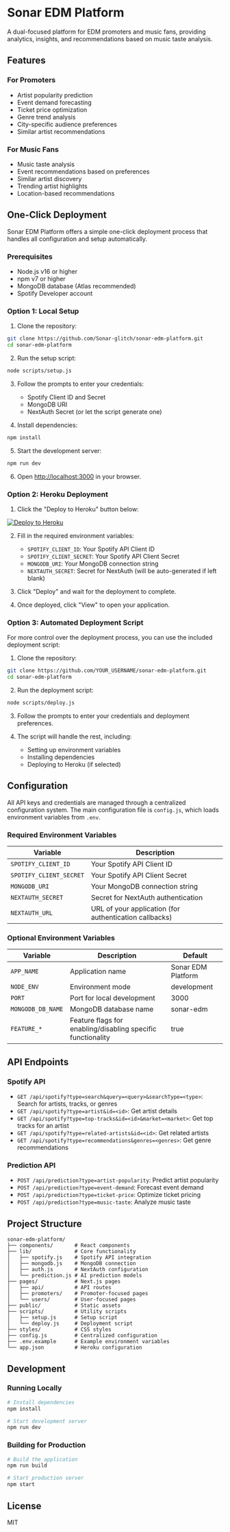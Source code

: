 # Sonar EDM Platform

A dual-focused platform for EDM promoters and music fans, providing analytics, insights, and recommendations based on music taste analysis.

## Features

### For Promoters
- Artist popularity prediction
- Event demand forecasting
- Ticket price optimization
- Genre trend analysis
- City-specific audience preferences
- Similar artist recommendations

### For Music Fans
- Music taste analysis
- Event recommendations based on preferences
- Similar artist discovery
- Trending artist highlights
- Location-based recommendations

## One-Click Deployment

Sonar EDM Platform offers a simple one-click deployment process that handles all configuration and setup automatically.

### Prerequisites

- Node.js v16 or higher
- npm v7 or higher
- MongoDB database (Atlas recommended)
- Spotify Developer account

### Option 1: Local Setup

1. Clone the repository:
```bash
git clone https://github.com/Sonar-glitch/sonar-edm-platform.git
cd sonar-edm-platform
```

2. Run the setup script:
```bash
node scripts/setup.js
```

3. Follow the prompts to enter your credentials:
   - Spotify Client ID and Secret
   - MongoDB URI
   - NextAuth Secret (or let the script generate one)

4. Install dependencies:
```bash
npm install
```

5. Start the development server:
```bash
npm run dev
```

6. Open [http://localhost:3000](http://localhost:3000) in your browser.

### Option 2: Heroku Deployment

1. Click the "Deploy to Heroku" button below:

[![Deploy to Heroku](https://www.herokucdn.com/deploy/button.svg)](https://heroku.com/deploy)

2. Fill in the required environment variables:
   - `SPOTIFY_CLIENT_ID`: Your Spotify API Client ID
   - `SPOTIFY_CLIENT_SECRET`: Your Spotify API Client Secret
   - `MONGODB_URI`: Your MongoDB connection string
   - `NEXTAUTH_SECRET`: Secret for NextAuth (will be auto-generated if left blank)

3. Click "Deploy" and wait for the deployment to complete.

4. Once deployed, click "View" to open your application.

### Option 3: Automated Deployment Script

For more control over the deployment process, you can use the included deployment script:

1. Clone the repository:
```bash
git clone https://github.com/YOUR_USERNAME/sonar-edm-platform.git
cd sonar-edm-platform
```

2. Run the deployment script:
```bash
node scripts/deploy.js
```

3. Follow the prompts to enter your credentials and deployment preferences.

4. The script will handle the rest, including:
   - Setting up environment variables
   - Installing dependencies
   - Deploying to Heroku (if selected)

## Configuration

All API keys and credentials are managed through a centralized configuration system. The main configuration file is `config.js`, which loads environment variables from `.env`.

### Required Environment Variables

| Variable | Description |
|----------|-------------|
| `SPOTIFY_CLIENT_ID` | Your Spotify API Client ID |
| `SPOTIFY_CLIENT_SECRET` | Your Spotify API Client Secret |
| `MONGODB_URI` | Your MongoDB connection string |
| `NEXTAUTH_SECRET` | Secret for NextAuth authentication |
| `NEXTAUTH_URL` | URL of your application (for authentication callbacks) |

### Optional Environment Variables

| Variable | Description | Default |
|----------|-------------|---------|
| `APP_NAME` | Application name | Sonar EDM Platform |
| `NODE_ENV` | Environment mode | development |
| `PORT` | Port for local development | 3000 |
| `MONGODB_DB_NAME` | MongoDB database name | sonar-edm |
| `FEATURE_*` | Feature flags for enabling/disabling specific functionality | true |

## API Endpoints

### Spotify API

- `GET /api/spotify?type=search&query=<query>&searchType=<type>`: Search for artists, tracks, or genres
- `GET /api/spotify?type=artist&id=<id>`: Get artist details
- `GET /api/spotify?type=top-tracks&id=<id>&market=<market>`: Get top tracks for an artist
- `GET /api/spotify?type=related-artists&id=<id>`: Get related artists
- `GET /api/spotify?type=recommendations&genres=<genres>`: Get genre recommendations

### Prediction API

- `POST /api/prediction?type=artist-popularity`: Predict artist popularity
- `POST /api/prediction?type=event-demand`: Forecast event demand
- `POST /api/prediction?type=ticket-price`: Optimize ticket pricing
- `POST /api/prediction?type=music-taste`: Analyze music taste

## Project Structure

```
sonar-edm-platform/
├── components/       # React components
├── lib/              # Core functionality
│   ├── spotify.js    # Spotify API integration
│   ├── mongodb.js    # MongoDB connection
│   ├── auth.js       # NextAuth configuration
│   └── prediction.js # AI prediction models
├── pages/            # Next.js pages
│   ├── api/          # API routes
│   ├── promoters/    # Promoter-focused pages
│   └── users/        # User-focused pages
├── public/           # Static assets
├── scripts/          # Utility scripts
│   ├── setup.js      # Setup script
│   └── deploy.js     # Deployment script
├── styles/           # CSS styles
├── config.js         # Centralized configuration
├── .env.example      # Example environment variables
└── app.json          # Heroku configuration
```

## Development

### Running Locally

```bash
# Install dependencies
npm install

# Start development server
npm run dev
```

### Building for Production

```bash
# Build the application
npm run build

# Start production server
npm start
```

## License

MIT
